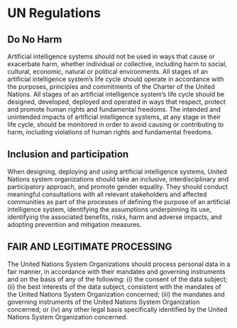 # UN Regulations 

## Do No Harm
Artificial intelligence systems should not be used in ways that cause or exacerbate harm, whether individual or collective, including harm to
social, cultural, economic, natural or political environments. All stages of an artificial intelligence system’s life cycle should operate in
accordance with the purposes, principles and commitments of the
Charter of the United Nations. All stages of an artificial intelligence
system’s life cycle should be designed, developed, deployed and
operated in ways that respect, protect and promote human rights and
fundamental freedoms. The intended and unintended impacts of
artificial intelligence systems, at any stage in their life cycle, should be
monitored in order to avoid causing or contributing to harm, including
violations of human rights and fundamental freedoms.

## Inclusion and participation

When designing, deploying and using artificial intelligence systems, United Nations system organizations should take an inclusive,
interdisciplinary and participatory approach, and promote gender
equality. They should conduct meaningful consultations with all
relevant stakeholders and affected communities as part of the processes of defining the purpose of an artificial intelligence system, identifying the assumptions underpinning its use, identifying the associated benefits, risks, harm and adverse impacts, and adopting prevention and mitigation measures.

## FAIR AND LEGITIMATE PROCESSING   

The United Nations System Organizations should process personal data in a fair manner, in accordance with their mandates and governing instruments and on the basis of any of the following:
(i) the consent of the data subject;
(ii) the best interests of the data subject, consistent with the mandates of the United Nations System Organization concerned;
(iii) the mandates and governing instruments of the United Nations System Organization concerned; or
(iv) any other legal basis specifically identified by the United Nations System Organization concerned.

